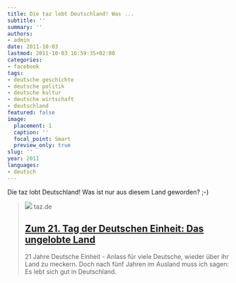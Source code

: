 ```yaml
---
title: Die taz lobt Deutschland! Was ...
subtitle: ''
summary: ''
authors:
- admin
date: 2011-10-03
lastmod: 2011-10-03 16:59:35+02:00
categories:
- facebook
tags:
- deutsche geschichte
- deutsche politik
- deutsche kultur
- deutsche wirtschaft
- deutschland
featured: false
image:
  placement: 1
  caption: ''
  focal_point: Smart
  preview_only: true
slug: ''
year: 2011
languages:
- deutsch
---
```


Die taz lobt Deutschland! Was ist nur aus diesem Land geworden? ;-)
> [![](https://taz.de/picture/247716/948/tor_02.jpg)](http://www.taz.de/!79098/)
> taz.de
> ## [Zum 21. Tag der Deutschen Einheit: Das ungelobte Land](http://www.taz.de/!79098/)
>
>21 Jahre Deutsche Einheit - Anlass für viele Deutsche, wieder über ihr Land zu meckern. Doch nach fünf Jahren im Ausland muss ich sagen: Es lebt sich gut in Deutschland.